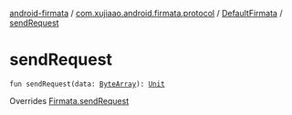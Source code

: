 [android-firmata](../../index.md) / [com.xujiaao.android.firmata.protocol](../index.md) / [DefaultFirmata](index.md) / [sendRequest](./send-request.md)

# sendRequest

`fun sendRequest(data: `[`ByteArray`](https://kotlinlang.org/api/latest/jvm/stdlib/kotlin/-byte-array/index.html)`): `[`Unit`](https://kotlinlang.org/api/latest/jvm/stdlib/kotlin/-unit/index.html)

Overrides [Firmata.sendRequest](../-firmata/send-request.md)

